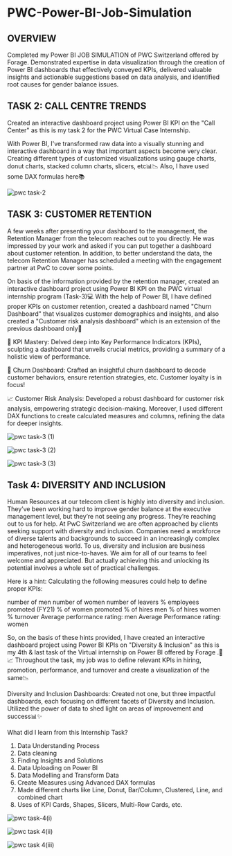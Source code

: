 # PWC-Power-BI-Job-Simulation

## OVERVIEW

Completed my Power BI JOB SIMULATION of PWC Switzerland offered by Forage. Demonstrated expertise in data visualization through the creation of Power BI dashboards that effectively conveyed KPIs, delivered valuable insights and actionable suggestions based on data analysis, and identified root causes for gender balance issues. 

## TASK 2: CALL CENTRE TRENDS

Created an interactive dashboard project using Power BI KPI on the "Call Center" as this is my task 2 for the PWC Virtual Case Internship.

With Power BI, I've transformed raw data into a visually stunning and interactive dashboard in a way that important aspects become very clear. Creating different types of customized visualizations using gauge charts, donut charts, stacked column charts, slicers, etc📊📉
Also, I have used some DAX formulas here📚

![pwc task-2](https://github.com/muskansinghal14/PWC-Power-BI-Job-Simulation/assets/140623673/b642ba32-156a-44af-8934-b34ae7e56e3e)

## TASK 3: CUSTOMER RETENTION 

A few weeks after presenting your dashboard to the management, the Retention Manager from the telecom reaches out to you directly. He was impressed by your work and asked if you can put together a dashboard about customer retention.
In addition, to better understand the data, the telecom Retention Manager has scheduled a meeting with the engagement partner at PwC to cover some points.

On basis of the information provided by the retention manager, created an interactive dashboard project using Power BI KPI on the PWC virtual internship program (Task-3)💻
With the help of Power BI, I have defined proper KPIs on customer retention, created a dashboard named "Churn Dashboard" that visualizes customer demographics and insights, and also created a "Customer risk analysis dashboard" which is an extension of the previous dashboard only🚀

🎯 KPI Mastery: Delved deep into Key Performance Indicators (KPIs), sculpting a dashboard that unveils crucial metrics, providing a summary of a holistic view of performance.

🔄 Churn Dashboard: Crafted an insightful churn dashboard to decode customer behaviors, ensure retention strategies, etc. Customer loyalty is in focus! 

📈 Customer Risk Analysis: Developed a robust dashboard for customer risk analysis, empowering strategic decision-making. 
Moreover, I used different DAX functions to create calculated measures and columns, refining the data for deeper insights.

![pwc task-3 (1)](https://github.com/muskansinghal14/PWC-Power-BI-Job-Simulation/assets/140623673/3f2c123a-a90a-4e19-b31c-fd15f090f40b)

![pwc task-3 (2)](https://github.com/muskansinghal14/PWC-Power-BI-Job-Simulation/assets/140623673/2432ca2a-174f-4dd7-a09f-e6868bfdee46) 

![pwc task-3 (3)](https://github.com/muskansinghal14/PWC-Power-BI-Job-Simulation/assets/140623673/7ccb7691-d850-4dec-a957-ef4da61a7a31)

## Task 4: DIVERSITY AND INCLUSION 

Human Resources at our telecom client is highly into diversity and inclusion. They’ve been working hard to improve gender balance at the executive management level, but they’re not seeing any progress. They’re reaching out to us for help.
At PwC Switzerland we are often approached by clients seeking support with diversity and inclusion. Companies need a workforce of diverse talents and backgrounds to succeed in an increasingly complex and heterogeneous world. To us, diversity and inclusion are business imperatives, not just nice-to-haves. We aim for all of our teams to feel welcome and appreciated. But actually achieving this and unlocking its potential involves a whole set of practical challenges.

Here is a hint: Calculating the following measures could help to define proper KPIs:

number of men
number of women
number of leavers
% employees promoted (FY21)
% of women promoted
% of hires men
% of hires women
% turnover
Average performance rating: men
Average Performance rating: women


So, on the basis of these hints provided, I have created an interactive dashboard project using Power BI KPIs on "Diversity & Inclusion" as this is my 4th & last task of the Virtual internship on Power BI offered by Forage .🚀📈
Throughout the task, my job was to define relevant KPIs in hiring, promotion, performance, and turnover and create a visualization of the same📉 

Diversity and Inclusion Dashboards: Created not one, but three impactful dashboards, each focusing on different facets of Diversity and Inclusion. Utilized the power of data to shed light on areas of improvement and success📊✨

What did I learn from this Internship Task? 

1. Data Understanding Process
2. Data cleaning
3. Finding Insights and Solutions
4. Data Uploading on Power BI
5. Data Modelling and Transform Data
6. Create Measures using Advanced DAX formulas
7. Made different charts like Line, Donut, Bar/Column, Clustered, Line, and combined chart
8. Uses of KPI Cards, Shapes, Slicers, Multi-Row Cards, etc.

![pwc task-4(i)](https://github.com/muskansinghal14/PWC-Power-BI-Job-Simulation/assets/140623673/049e9968-c537-4bea-a3fc-0140d3b24085)



![pwc task 4(ii)](https://github.com/muskansinghal14/PWC-Power-BI-Job-Simulation/assets/140623673/07bbabc9-5397-4d64-9eee-76b6a06388a1) 



![pwc task 4(iii)](https://github.com/muskansinghal14/PWC-Power-BI-Job-Simulation/assets/140623673/fac56184-4d33-4b5c-8c5c-1fa71a0c6e17)














